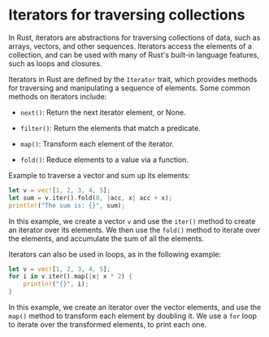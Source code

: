 # Iterators for traversing collections

In Rust, iterators are abstractions for traversing collections of data, such as arrays, vectors, and other sequences. Iterators access the elements of a collection, and can be used with many of Rust's built-in language features, such as loops and closures.

Iterators in Rust are defined by the `Iterator` trait, which provides methods for traversing and manipulating a sequence of elements. Some common methods on iterators include:

* `next()`: Return the next iterator element, or None.

* `filter()`: Return the elements that match a predicate.

* `map()`: Transform each element of the iterator.

* `fold()`: Reduce elements to a value via a function.

Example to traverse a vector and sum up its elements:

```rust
let v = vec![1, 2, 3, 4, 5];
let sum = v.iter().fold(0, |acc, x| acc + x);
println!("The sum is: {}", sum);
```

In this example, we create a vector `v` and use the `iter()` method to create an iterator over its elements. We then use the `fold()` method to iterate over the elements, and accumulate the sum of all the elements.

Iterators can also be used in loops, as in the following example:

```rust
let v = vec![1, 2, 3, 4, 5];
for i in v.iter().map(|x| x * 2) {
    println!("{}", i);
}
```

In this example, we create an iterator over the vector elements, and use the `map()` method to transform each element by doubling it. We use a `for` loop to iterate over the transformed elements, to print each one.